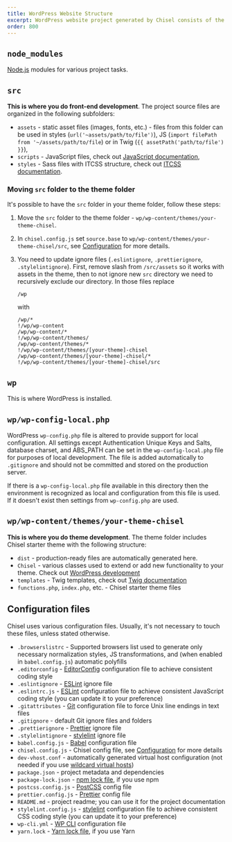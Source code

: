 ```yaml
---
title: WordPress Website Structure
excerpt: WordPress website project generated by Chisel consists of the following folders and files
order: 800
---
```


## `node_modules`

[Node.js](https://nodejs.org/) modules for various project tasks.

## `src`

**This is where you do front-end development**. The project source files are organized in the following subfolders:

- `assets` - static asset files (images, fonts, etc.) - files from this folder can be used in styles (`url('~assets/path/to/file')`), JS (`import filePath from '~/assets/path/to/file`) or in Twig (`{{ assetPath('path/to/file') }}`),
- `scripts` - JavaScript files, check out [JavaScript documentation](/docs/development/javascript),
- `styles` - Sass files with ITCSS structure, check out [ITCSS documentation](/docs/development/itcss).

### Moving `src` folder to the theme folder

It's possible to have the `src` folder in your theme folder, follow these steps:

1. Move the `src` folder to the theme folder - `wp/wp-content/themes/your-theme-chisel`.
1. In `chisel.config.js` set `source.base` to `wp/wp-content/themes/your-theme-chisel/src`, see [Configuration](/docs/development/configuration) for more details.
1. You need to update ignore files (`.eslintignore`, `.prettierignore`, `.stylelintignore`). First, remove slash from `/src/assets` so it works with assets in the theme, then to not ignore new `src` directory we need to recursively exclude our directory. In those files replace

   ```text
   /wp

   ```

   with

   ```text
   /wp/*
   !/wp/wp-content
   /wp/wp-content/*
   !/wp/wp-content/themes/
   /wp/wp-content/themes/*
   !/wp/wp-content/themes/[your-theme]-chisel
   /wp/wp-content/themes/[your-theme]-chisel/*
   !/wp/wp-content/themes/[your-theme]-chisel/src
   ```

## `wp`

This is where WordPress is installed.

## `wp/wp-config-local.php`

WordPress `wp-config.php` file is altered to provide support for local configuration. All settings except Authentication Unique Keys and Salts, database charset, and ABS_PATH can be set in the `wp-config-local.php` file for purposes of local development. The file is added automatically to `.gitignore` and should not be committed and stored on the production server.

If there is a `wp-config-local.php` file available in this directory then the environment is recognized as local and configuration from this file is used. If it doesn't exist then settings from `wp-config.php` are used.

## `wp/wp-content/themes/your-theme-chisel`

**This is where you do theme development**. The theme folder includes Chisel starter theme with the following structure:

- `dist` - production-ready files are automatically generated here.
- `Chisel` - various classes used to extend or add new functionality to your theme. Check out [WordPress development](/docs/development/wordpress)
- `templates` - Twig templates, check out [Twig documentation](/docs/development/twig)
- `functions.php`, `index.php`, etc. - Chisel starter theme files

## Configuration files

Chisel uses various configuration files. Usually, it's not necessary to touch these files, unless stated otherwise.

- `.browserslistrc` - Supported browsers list used to generate only necessary normalization styles, JS transformations, and (when enabled in `babel.config.js`) automatic polyfills
- `.editorconfig` - [EditorConfig](https://editorconfig.org/) configuration file to achieve consistent coding style
- `.eslintignore` - [ESLint](https://eslint.org/) ignore file
- `.eslintrc.js` - [ESLint](https://eslint.org/) configuration file to achieve consistent JavaScript coding style (you can update it to your preference)
- `.gitattributes` - [Git](https://git-scm.com/) configuration file to force Unix line endings in text files
- `.gitignore` - default Git ignore files and folders
- `.prettierignore` - [Prettier](https://prettier.io/) ignore file
- `.stylelintignore` - [stylelint](https://stylelint.io/) ignore file
- `babel.config.js` - [Babel](https://babeljs.io/) configuration file
- `chisel.config.js` - Chisel config file, see [Configuration](/docs/development/configuration) for more details
- `dev-vhost.conf` - automatically generated virtual host configuration (not needed if you use [wildcard virtual hosts](/docs/installation/wildcard-virtual-hosts))
- `package.json` - project metadata and dependencies
- `package-lock.json` - [npm lock file](https://docs.npmjs.com/cli/v7/configuring-npm/package-lock-json), if you use npm
- `postcss.config.js` - [PostCSS](https://postcss.org/) config file
- `prettier.config.js` - [Prettier](https://prettier.io/) config file
- `README.md` - project readme; you can use it for the project documentation
- `stylelint.config.js` - [stylelint](https://stylelint.io/) configuration file to achieve consistent CSS coding style (you can update it to your preference)
- `wp-cli.yml` - [WP CLI](https://wp-cli.org/) configuration file
- `yarn.lock` - [Yarn lock file](https://classic.yarnpkg.com/en/docs/yarn-lock/), if you use Yarn
